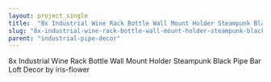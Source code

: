 ```yaml
---
layout: project_single
title:  "8x Industrial Wine Rack Bottle Wall Mount Holder Steampunk Black Pipe Bar Loft Decor by iris-flower"
slug: "8x-industrial-wine-rack-bottle-wall-mount-holder-steampunk-black-pipe-bar-loft-decor-by"
parent: "industrial-pipe-decor"
---
```

8x Industrial Wine Rack Bottle Wall Mount Holder Steampunk Black Pipe Bar Loft Decor by iris-flower
